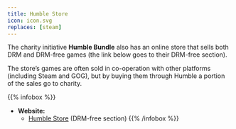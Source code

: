 ```yaml
---
title: Humble Store
icon: icon.svg
replaces: [steam]
---
```


The charity initiative **Humble Bundle** also has an online store that sells both DRM and DRM-free games (the link below goes to their DRM-free section).

The store’s games are often sold in co-operation with other platforms (including Steam and GOG), but by buying them through Humble a portion of the sales go to charity.

{{% infobox %}}
- **Website:** 
    - [Humble Store](https://www.humblebundle.com/store/search?sort=bestselling&drm=download) (DRM-free section)
{{% /infobox %}}